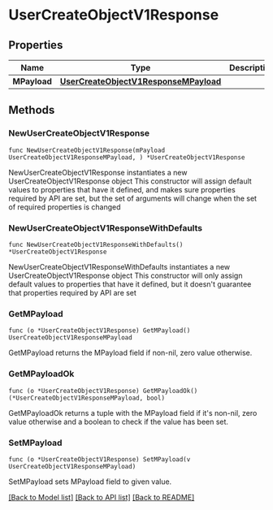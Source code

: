 # UserCreateObjectV1Response

## Properties

Name | Type | Description | Notes
------------ | ------------- | ------------- | -------------
**MPayload** | [**UserCreateObjectV1ResponseMPayload**](UserCreateObjectV1ResponseMPayload.md) |  | 

## Methods

### NewUserCreateObjectV1Response

`func NewUserCreateObjectV1Response(mPayload UserCreateObjectV1ResponseMPayload, ) *UserCreateObjectV1Response`

NewUserCreateObjectV1Response instantiates a new UserCreateObjectV1Response object
This constructor will assign default values to properties that have it defined,
and makes sure properties required by API are set, but the set of arguments
will change when the set of required properties is changed

### NewUserCreateObjectV1ResponseWithDefaults

`func NewUserCreateObjectV1ResponseWithDefaults() *UserCreateObjectV1Response`

NewUserCreateObjectV1ResponseWithDefaults instantiates a new UserCreateObjectV1Response object
This constructor will only assign default values to properties that have it defined,
but it doesn't guarantee that properties required by API are set

### GetMPayload

`func (o *UserCreateObjectV1Response) GetMPayload() UserCreateObjectV1ResponseMPayload`

GetMPayload returns the MPayload field if non-nil, zero value otherwise.

### GetMPayloadOk

`func (o *UserCreateObjectV1Response) GetMPayloadOk() (*UserCreateObjectV1ResponseMPayload, bool)`

GetMPayloadOk returns a tuple with the MPayload field if it's non-nil, zero value otherwise
and a boolean to check if the value has been set.

### SetMPayload

`func (o *UserCreateObjectV1Response) SetMPayload(v UserCreateObjectV1ResponseMPayload)`

SetMPayload sets MPayload field to given value.



[[Back to Model list]](../README.md#documentation-for-models) [[Back to API list]](../README.md#documentation-for-api-endpoints) [[Back to README]](../README.md)


